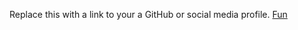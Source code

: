 Replace this with a link to your a GitHub or social media profile.
[Fun](https://www.youtube.com/watch?v=dQw4w9WgXcQ)
